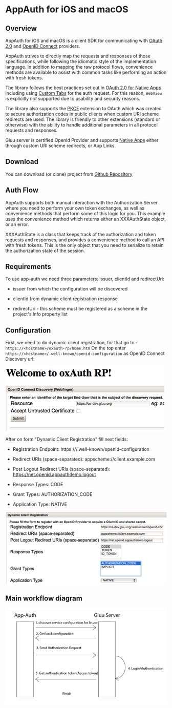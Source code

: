 # AppAuth for iOS and macOS 

## Overview
AppAuth for iOS and macOS is a client SDK for communicating with [OAuth 2.0](https://tools.ietf.org/html/rfc6749) and [OpenID Connect](http://openid.net/specs/openid-connect-core-1_0.html) providers. 

AppAuth strives to directly map the requests and responses of those specifications, while following the idiomatic style of the implementation language. In addition to mapping the raw protocol flows, convenience methods are available to assist with common tasks like performing an action with fresh tokens.
 
The library follows the best practices set out in [OAuth 2.0 for Native Apps](https://tools.ietf.org/html/draft-ietf-oauth-native-apps) including using [Custom Tabs](http://developer.android.com/tools/support-library/features.html#custom-tabs) for the auth request. For this reason, `WebView` is explicitly *not* supported due to usability and security reasons.
 
The library also supports the [PKCE](https://tools.ietf.org/html/rfc7636) extension to OAuth which was created to secure authorization codes in public clients when custom URI scheme redirects are used. The library is friendly to other extensions (standard or otherwise) with the ability to handle additional parameters in all protocol requests and responses.
 
Gluu server is certified OpenId Provider and supports [Native Apps](https://tools.ietf.org/html/draft-ietf-oauth-native-apps) either through custom URI scheme redirects, or App Links.

## Download
You can download (or clone) project from [Github Repository](https://github.com/openid/AppAuth-iOS)
 
## Auth Flow

AppAuth supports both manual interaction with the Authorization Server where you need to perform your own token exchanges, as well as convenience methods that perform some of this logic for you. This example uses the convenience method which returns either an XXXAuthState object, or an error.

XXXAuthState is a class that keeps track of the authorization and token requests and responses, and provides a convenience method to call an API with fresh tokens. This is the only object that you need to serialize to retain the authorization state of the session.

## Requirements

To use app-auth we need three parameters: issuer, clientId and redirectUri:     

- issuer from which the configuration will be discovered    

- clientId from dynamic client registration response    

- redirectUri - this scheme must be registered as a scheme in the project's Info property list      
 
## Configuration

First, we need to do dynamic client registration, for that go to - `https://<hostname>/oxauth-rp/home.htm` On the top enter `https://<hostname>/.well-known/openid-configuration` as OpenID Connect Discovery url:

![discovery_url](../../img/app-auth/discovery_url.png)

After on form "Dynamic Client Registration" fill next fields:     
 
- Registration Endpoint: https://<hostname>/.well-known/openid-configuration    

- Redirect URIs (space-separated): appscheme://client.example.com    

- Post Logout Redirect URIs (space-separated): https://net.openid.appauthdemo.logout      

- Response Types: CODE   

- Grant Types: AUTHORIZATION_CODE    

- Application Type: NATIVE    

![dinamic_registration](../../img/app-auth/dinamic_registration.png)   

## Main workflow diagram  

![flowDiagram](../../img/app-auth/flowDiagram.png)   
